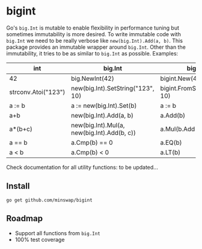 # bigint

Go's `big.Int` is mutable to enable flexibility in performance tuning but sometimes immutability is more desired. To write immutable code with `big.Int` we need to be really verbose like `new(big.Int).Add(a, b)`. This package provides an immutable wrapper around `big.Int`. Other than the immutability, it tries to be as similar to `big.Int` as possible. Examples:

| int                 | big.Int                                     | bigint                       |
| ------------------- | ------------------------------------------- | ---------------------------- |
| 42                  | big.NewInt(42)                              | bigint.New(42)               |
| strconv.Atoi("123") | new(big.Int).SetString("123", 10)           | bigint.FromString("123", 10) |
| a := b              | a := new(big.Int).Set(b)                    | a := b                       |
| a+b                 | new(big.Int).Add(a, b)                      | a.Add(b)                     |
| a\*(b+c)            | new(big.Int).Mul(a, new(big.Int).Add(b, c)) | a.Mul(b.Add(c))              |
| a == b              | a.Cmp(b) == 0                               | a.EQ(b)                      |
| a < b               | a.Cmp(b) < 0                                | a.LT(b)                      |

Check documentation for all utility functions: to be updated...

## Install

```
go get github.com/minswap/bigint
```

## Roadmap

- Support all functions from `big.Int`
- 100% test coverage
